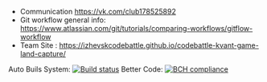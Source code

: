 - Communication https://vk.com/club178525892
- Git workflow general info: https://www.atlassian.com/git/tutorials/comparing-workflows/gitflow-workflow
- Team Site : https://izhevskcodebattle.github.io/codebattle-kvant-game-land-capture/

Auto Buils System:
[![Build status](https://apostol1979.visualstudio.com/CodeBattle%20PointWar/_apis/build/status/Develop/CodeBattle%20PointWar%20Develop)](https://apostol1979.visualstudio.com/CodeBattle%20PointWar/_build/latest?definitionId=1)
Better Code:
[![BCH compliance](https://bettercodehub.com/edge/badge/EgorrrKuz/codebattle-kvant-game-land-capture?branch=develop)](https://bettercodehub.com/)
